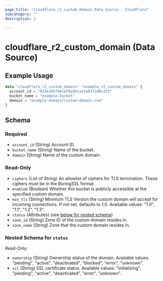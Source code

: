 ```yaml
---
page_title: "cloudflare_r2_custom_domain Data Source - Cloudflare"
subcategory: ""
description: |-
  
---
```


# cloudflare_r2_custom_domain (Data Source)



## Example Usage

```terraform
data "cloudflare_r2_custom_domain" "example_r2_custom_domain" {
  account_id = "023e105f4ecef8ad9ca31a8372d0c353"
  bucket_name = "example-bucket"
  domain = "example-domain/custom-domain.com"
}
```

<!-- schema generated by tfplugindocs -->
## Schema

### Required

- `account_id` (String) Account ID.
- `bucket_name` (String) Name of the bucket.
- `domain` (String) Name of the custom domain.

### Read-Only

- `ciphers` (List of String) An allowlist of ciphers for TLS termination. These ciphers must be in the BoringSSL format.
- `enabled` (Boolean) Whether this bucket is publicly accessible at the specified custom domain.
- `min_tls` (String) Minimum TLS Version the custom domain will accept for incoming connections. If not set, defaults to 1.0.
Available values: "1.0", "1.1", "1.2", "1.3".
- `status` (Attributes) (see [below for nested schema](#nestedatt--status))
- `zone_id` (String) Zone ID of the custom domain resides in.
- `zone_name` (String) Zone that the custom domain resides in.

<a id="nestedatt--status"></a>
### Nested Schema for `status`

Read-Only:

- `ownership` (String) Ownership status of the domain.
Available values: "pending", "active", "deactivated", "blocked", "error", "unknown".
- `ssl` (String) SSL certificate status.
Available values: "initializing", "pending", "active", "deactivated", "error", "unknown".


